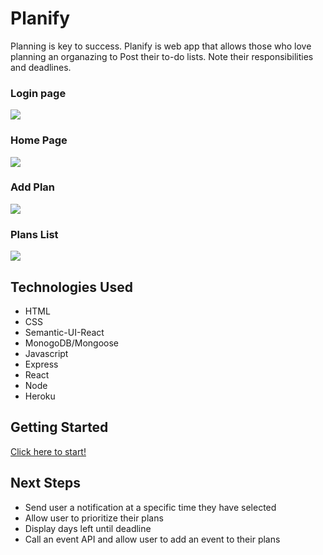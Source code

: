 # Planify

Planning is key to success. Planify is web app that allows those who love planning an organazing to Post their to-do lists. Note their responsibilities and deadlines. 


### Login page 
<img src="../../blob/master/src/public/images/home.png">

### Home Page
<img src="../../blob/master/src/public/images/q.png">

### Add Plan
<img src="../../blob/master/src/public/images/add.png">

### Plans List
<img src="../../blob/master/src/public/images/list.png">


## Technologies Used 
- HTML
- CSS
- Semantic-UI-React
- MonogoDB/Mongoose
- Javascript
- Express
- React
- Node
- Heroku

## Getting Started

[Click here to start!](https://planify-app.herokuapp.com/)


## Next Steps
- Send user a notification at a specific time they have selected
- Allow user to prioritize their plans
- Display days left until deadline 
- Call an event API and allow user to add an event to their plans  

